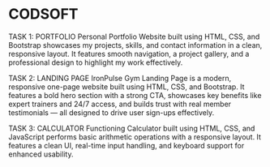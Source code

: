 # CODSOFT
TASK 1: PORTFOLIO
Personal Portfolio Website built using HTML, CSS, and Bootstrap showcases my projects, skills, and contact information in a clean, responsive layout. It features smooth navigation, a project gallery, and a professional design to highlight my work effectively.

TASK 2: LANDING PAGE 
IronPulse Gym Landing Page is a modern, responsive one-page website built using HTML, CSS, and Bootstrap. It features a bold hero section with a strong CTA, showcases key benefits like expert trainers and 24/7 access, and builds trust with real member testimonials — all designed to drive user sign-ups effectively.

TASK 3: CALCULATOR
Functioning Calculator built using HTML, CSS, and JavaScript performs basic arithmetic operations with a responsive layout. It features a clean UI, real-time input handling, and keyboard support for enhanced usability. 
